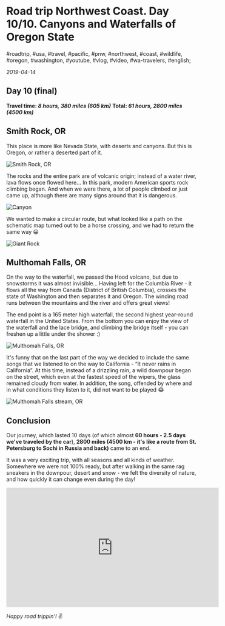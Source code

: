 # Road trip Northwest Coast. Day 10/10. Canyons and Waterfalls of Oregon State

#roadtrip, #usa, #travel, #pacific, #pnw, #northwest, #coast, #wildlife, #oregon, #washington, #youtube, #vlog, #video, #wa-travelers, #english;

_2019-04-14_

## Day 10 (final)
**Travel time: _8 hours, 380 miles (605 km)_**
**Total: _61 hours, 2800 miles (4500 km)_**

## Smith Rock, OR

This place is more like Nevada State, with deserts and canyons. But this is Oregon, or rather a deserted part of it.

![Smith Rock, OR](/images/road-trip-northwest-coast-day-10-10-canyons-and-waterfalls-of-oregon-state/smith_rock.jpg)

The rocks and the entire park are of volcanic origin; instead of a water river, lava flows once flowed here... In this park, modern American sports rock climbing began. And when we were there, a lot of people climbed or just came up, although there are many signs around that it is dangerous.

![Canyon](/images/road-trip-northwest-coast-day-10-10-canyons-and-waterfalls-of-oregon-state/canyon.jpg)

We wanted to make a circular route, but what looked like a path on the schematic map turned out to be a horse crossing, and we had to return the same way 😀

![Giant Rock](/images/road-trip-northwest-coast-day-10-10-canyons-and-waterfalls-of-oregon-state/giant_rock.jpg)

## Multhomah Falls, OR

On the way to the waterfall, we passed the Hood volcano, but due to snowstorms it was almost invisible...
Having left for the Columbia River - it flows all the way from Canada (District of British Columbia), crosses the state of Washington and then separates it and Oregon. The winding road runs between the mountains and the river and offers great views!

The end point is a 165 meter high waterfall, the second highest year-round waterfall in the United States. From the bottom you can enjoy the view of the waterfall and the lace bridge, and climbing the bridge itself - you can freshen up a little under the shower :) 

![Multhomah Falls, OR](/images/road-trip-northwest-coast-day-10-10-canyons-and-waterfalls-of-oregon-state/multhomah_falls.jpg)

It's funny that on the last part of the way we decided to include the same songs that we listened to on the way to California - “It never rains in California”. At this time, instead of a drizzling rain, a wild downpour began on the street, which even at the fastest speed of the wipers, the glass remained cloudy from water. In addition, the song, offended by where and in what conditions they listen to it, did not want to be played 😂

![Multhomah Falls stream, OR](/images/road-trip-northwest-coast-day-10-10-canyons-and-waterfalls-of-oregon-state/stream.jpg)

## Conclusion

Our journey, which lasted 10 days (of which almost **60 hours - 2.5 days we've traveled by the car**), **2800 miles (4500 km - it's like a route from St. Petersburg to Sochi in Russia and back)** came to an end. 

It was a very exciting trip, with all seasons and all kinds of weather. Somewhere we were not 100% ready, but after walking in the same rag sneakers in the downpour, desert and snow - we felt the diversity of nature, and how quickly it can change even during the day!

<iframe width="560" height="315" src="https://www.youtube.com/embed/XBkEhsD7yoY" frameborder="0" allow="accelerometer; autoplay; encrypted-media; gyroscope; picture-in-picture" allowfullscreen></iframe>

_Happy road trippin'!_ :v:
